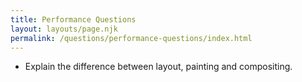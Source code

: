 ```yaml
---
title: Performance Questions
layout: layouts/page.njk
permalink: /questions/performance-questions/index.html
---
```

* Explain the difference between layout, painting and compositing.
